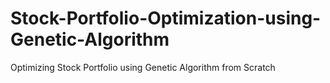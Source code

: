 # Stock-Portfolio-Optimization-using-Genetic-Algorithm
Optimizing Stock Portfolio using Genetic Algorithm from Scratch
